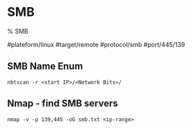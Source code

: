 # SMB

% SMB

#plateform/linux #target/remote #protocol/smb #port/445/139

## SMB Name Enum

```
nbtscan -r <start IP>/<Network Bits>/
```

## Nmap - find SMB servers

```
nmap -v -p 139,445 -oG smb.txt <ip-range>
```
